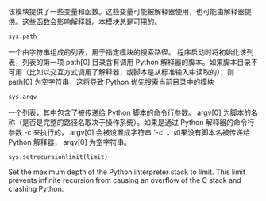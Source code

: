 该模块提供了一些变量和函数。这些变量可能被解释器使用，也可能由解释器提供。这些函数会影响解释器。本模块总是可用的。


`sys.path`

一个由字符串组成的列表，用于指定模块的搜索路径。
程序启动时将初始化该列表，列表的第一项 path[0] 目录含有调用 Python 解释器的脚本。如果脚本目录不可用（比如以交互方式调用了解释器，或脚本是从标准输入中读取的），则 path[0] 为空字符串，这将导致 Python 优先搜索当前目录中的模块

`sys.argv`

一个列表，其中包含了被传递给 Python 脚本的命令行参数。 argv[0] 为脚本的名称（是否是完整的路径名取决于操作系统）。如果是通过 Python 解释器的命令行参数 -c 来执行的， argv[0] 会被设置成字符串 '-c' 。如果没有脚本名被传递给 Python 解释器， argv[0] 为空字符串。

`sys.setrecursionlimit(limit)`

Set the maximum depth of the Python interpreter stack to limit. This limit prevents infinite recursion from causing an overflow of the C stack and crashing Python.